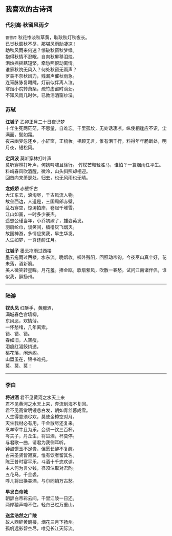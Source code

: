 ## 我喜欢的古诗词

### 代别离·秋窗风雨夕
`曹雪芹`
秋花惨淡秋草黄，耿耿秋灯秋夜长。  
已觉秋窗秋不尽，那堪风雨助凄凉！  
助秋风雨来何速？惊破秋窗秋梦绿。  
抱得秋情不忍眠，自向秋屏移泪烛。  
泪烛摇摇爇短檠，牵愁照恨动离情。  
谁家秋院无风入？何处秋窗无雨声？  
罗衾不奈秋风力，残漏声催秋雨急。  
连宵脉脉复飕飕，灯前似伴离人泣。  
寒烟小院转萧条，疏竹虚窗时滴沥。  
不知风雨几时休，已教泪洒窗纱湿。  

### 苏轼
**江城子** 乙卯正月二十日夜记梦  
十年生死两茫茫，不思量，自难忘。千里孤坟，无处话凄凉。纵使相逢应不识，尘满面，鬓如霜。  
夜来幽梦忽还乡，小轩窗，正梳妆。相顾无言，惟有泪千行。料得年年肠断处，明月夜，短松冈。  

**定风波** 莫听穿林打叶声  
莫听穿林打叶声，何妨吟啸且徐行。 
竹杖芒鞋轻胜马，谁怕？一蓑烟雨任平生。 
料峭春风吹酒醒，微冷，山头斜照却相迎。  
回首向来萧瑟处，归去，也无风雨也无晴。  

**念奴娇** 赤壁怀古  
大江东去，浪淘尽，千古风流人物。  
故垒西边，人道是，三国周郎赤壁。  
乱石穿空，惊涛拍岸，卷起千堆雪。  
江山如画，一时多少豪杰。  
遥想公瑾当年，小乔初嫁了，雄姿英发。  
羽扇纶巾，谈笑间，樯橹灰飞烟灭。  
故国神游，多情应笑我，早生华发。  
人生如梦，一尊还酹江月。  

**江城子** 墨云拖雨过西楼  
墨云拖雨过西楼。水东流。晚烟收。柳外残阳，回照动帘钩。今夜巫山真个好，花未落，酒新篘。  
美人微笑转星眸。月花羞。捧金瓯。歌扇萦风，吹散一春愁。试问江南诸伴侣，谁似我，醉扬州。  

-----
### 陆游  
**钗头凤**
红酥手，黄縢酒，  
满城春色宫墙柳。  
东风恶，欢情薄。  
一怀愁绪，几年离索。  
错、错、错。  
春如旧，人空瘦，  
泪痕红浥鲛绡透。  
桃花落，闲池阁。  
山盟虽在，锦书难托。  
莫、莫、莫！  

-----
### 李白
**将进酒** 君不见黄河之水天上来  
君不见黄河之水天上来，奔流到海不复回。  
君不见高堂明镜悲白发，朝如青丝暮成雪。  
人生得意须尽欢，莫使金樽空对月。  
天生我材必有用，千金散尽还复来。  
烹羊宰牛且为乐，会须一饮三百杯。  
岑夫子，丹丘生，将进酒，杯莫停。  
与君歌一曲，请君为我侧耳听。  
钟鼓馔玉不足贵，但愿长醉不复醒。  
古来圣贤皆寂寞，惟有饮者留其名。  
陈王昔时宴平乐，斗酒十千恣欢谑。  
主人何为言少钱，径须沽取对君酌。  
五花马，千金裘，  
呼儿将出换美酒，与尔同销万古愁。  

**早发白帝城**  
朝辞白帝彩云间，千里江陵一日还。  
两岸猿声啼不住，轻舟已过万重山。  

**送孟浩然之广陵**  
故人西辞黄鹤楼，烟花三月下扬州。  
孤帆远影碧空尽，唯见长江天际流。  



